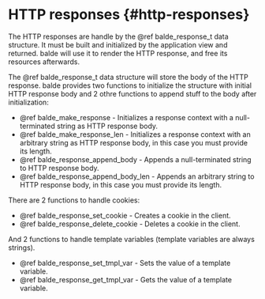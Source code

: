 HTTP responses {#http-responses}
==============

The HTTP responses are handle by the @ref balde_response_t data structure. It must be built and initialized by the application view and returned. balde will use it to render the HTTP response, and free its resources afterwards.

The @ref balde_response_t data structure will store the body of the HTTP response. balde provides two functions to initialize the structure with initial HTTP response body and 2 othre functions to append stuff to the body after initialization:

- @ref balde_make_response - Initializes a response context with a null-terminated string as HTTP response body.
- @ref balde_make_response_len - Initializes a response context with an arbitrary string as HTTP response body, in this case you must provide its length.
- @ref balde_response_append_body - Appends a null-terminated string to HTTP response body.
- @ref balde_response_append_body_len - Appends an arbitrary string to HTTP response body, in this case you must provide its length.

There are 2 functions to handle cookies:

- @ref balde_response_set_cookie - Creates a cookie in the client.
- @ref balde_response_delete_cookie - Deletes a cookie in the client.

And 2 functions to handle template variables (template variables are always strings).

- @ref balde_response_set_tmpl_var - Sets the value of a template variable.
- @ref balde_response_get_tmpl_var - Gets the value of a template variable.
